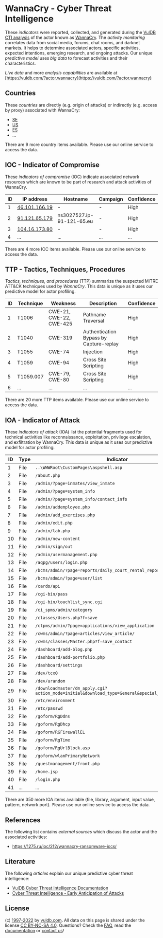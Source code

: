 # WannaCry - Cyber Threat Intelligence

These _indicators_ were reported, collected, and generated during the [VulDB CTI analysis](https://vuldb.com/?kb.cti) of the actor known as [WannaCry](https://vuldb.com/?actor.wannacry). The _activity monitoring_ correlates data from social media, forums, chat rooms, and darknet markets. It helps to determine associated actors, specific activities, expected intentions, emerging research, and ongoing attacks. Our unique _predictive model_ uses _big data_ to forecast activities and their characteristics.

_Live data_ and more _analysis capabilities_ are available at [https://vuldb.com/?actor.wannacry](https://vuldb.com/?actor.wannacry)

## Countries

These _countries_ are directly (e.g. origin of attacks) or indirectly (e.g. access by proxy) associated with WannaCry:

* [SE](https://vuldb.com/?country.se)
* [US](https://vuldb.com/?country.us)
* [ES](https://vuldb.com/?country.es)
* ...

There are 9 more country items available. Please use our online service to access the data.

## IOC - Indicator of Compromise

These _indicators of compromise_ (IOC) indicate associated network resources which are known to be part of research and attack activities of WannaCry.

ID | IP address | Hostname | Campaign | Confidence
-- | ---------- | -------- | -------- | ----------
1 | [46.101.166.19](https://vuldb.com/?ip.46.101.166.19) | - | - | High
2 | [91.121.65.179](https://vuldb.com/?ip.91.121.65.179) | ns3027527.ip-91-121-65.eu | - | High
3 | [104.16.173.80](https://vuldb.com/?ip.104.16.173.80) | - | - | High
4 | ... | ... | ... | ...

There are 4 more IOC items available. Please use our online service to access the data.

## TTP - Tactics, Techniques, Procedures

_Tactics, techniques, and procedures_ (TTP) summarize the suspected MITRE ATT&CK techniques used by _WannaCry_. This data is unique as it uses our predictive model for actor profiling.

ID | Technique | Weakness | Description | Confidence
-- | --------- | -------- | ----------- | ----------
1 | T1006 | CWE-21, CWE-22, CWE-425 | Pathname Traversal | High
2 | T1040 | CWE-319 | Authentication Bypass by Capture-replay | High
3 | T1055 | CWE-74 | Injection | High
4 | T1059 | CWE-94 | Cross Site Scripting | High
5 | T1059.007 | CWE-79, CWE-80 | Cross Site Scripting | High
6 | ... | ... | ... | ...

There are 20 more TTP items available. Please use our online service to access the data.

## IOA - Indicator of Attack

These _indicators of attack_ (IOA) list the potential fragments used for technical activities like reconnaissance, exploitation, privilege escalation, and exfiltration by WannaCry. This data is unique as it uses our predictive model for actor profiling.

ID | Type | Indicator | Confidence
-- | ---- | --------- | ----------
1 | File | `..\WWWRoot\CustomPages\aspshell.asp` | High
2 | File | `/about.php` | Medium
3 | File | `/admin/?page=inmates/view_inmate` | High
4 | File | `/admin/?page=system_info` | High
5 | File | `/admin/?page=system_info/contact_info` | High
6 | File | `/admin/addemployee.php` | High
7 | File | `/admin/add_exercises.php` | High
8 | File | `/admin/edit.php` | High
9 | File | `/admin/lab.php` | High
10 | File | `/admin/new-content` | High
11 | File | `/admin/sign/out` | High
12 | File | `/admin/usermanagement.php` | High
13 | File | `/aqpg/users/login.php` | High
14 | File | `/bcms/admin/?page=reports/daily_court_rental_report` | High
15 | File | `/bcms/admin/?page=user/list` | High
16 | File | `/cardo/api` | Medium
17 | File | `/cgi-bin/pass` | High
18 | File | `/cgi-bin/touchlist_sync.cgi` | High
19 | File | `/ci_spms/admin/category` | High
20 | File | `/classes/Users.php?f=save` | High
21 | File | `/ctpms/admin/?page=applications/view_application` | High
22 | File | `/cwms/admin/?page=articles/view_article/` | High
23 | File | `/cwms/classes/Master.php?f=save_contact` | High
24 | File | `/dashboard/add-blog.php` | High
25 | File | `/dashboard/add-portfolio.php` | High
26 | File | `/dashboard/settings` | High
27 | File | `/dev/tcx0` | Medium
28 | File | `/dev/urandom` | Medium
29 | File | `/downloadmaster/dm_apply.cgi?action_mode=initial&download_type=General&special_cgi=get_language` | High
30 | File | `/etc/environment` | High
31 | File | `/etc/passwd` | Medium
32 | File | `/goform/RgDdns` | High
33 | File | `/goform/RgDhcp` | High
34 | File | `/goform/RGFirewallEL` | High
35 | File | `/goform/RgTime` | High
36 | File | `/goform/RgUrlBlock.asp` | High
37 | File | `/goform/wlanPrimaryNetwork` | High
38 | File | `/guestmanagement/front.php` | High
39 | File | `/home.jsp` | Medium
40 | File | `/login.php` | Medium
41 | ... | ... | ...

There are 350 more IOA items available (file, library, argument, input value, pattern, network port). Please use our online service to access the data.

## References

The following list contains _external sources_ which discuss the actor and the associated activities:

* https://1275.ru/ioc/212/wannacry-ransomware-iocs/

## Literature

The following _articles_ explain our unique predictive cyber threat intelligence:

* [VulDB Cyber Threat Intelligence Documentation](https://vuldb.com/?kb.cti)
* [Cyber Threat Intelligence - Early Anticipation of Attacks](https://www.scip.ch/en/?labs.20201022)

## License

(c) [1997-2022](https://vuldb.com/?kb.changelog) by [vuldb.com](https://vuldb.com/?kb.about). All data on this page is shared under the license [CC BY-NC-SA 4.0](https://creativecommons.org/licenses/by-nc-sa/4.0/). Questions? Check the [FAQ](https://vuldb.com/?kb.faq), read the [documentation](https://vuldb.com/?kb) or [contact us](https://vuldb.com/?contact)!
